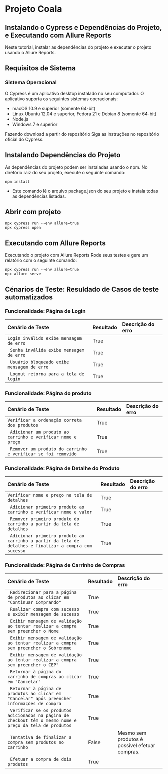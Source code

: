 # Projeto Coala


## Instalando o Cypress e Dependências do Projeto, e Executando com Allure Reports
Neste tutorial, instalar as dependências do projeto e executar o projeto usando o Allure Reports.

## Requisitos de Sistema
### Sistema Operacional
O Cypress é um aplicativo desktop instalado no seu computador. O aplicativo suporta os seguintes sistemas operacionais:

- macOS 10.9 e superior (somente 64-bit)
- Linux Ubuntu 12.04 e superior, Fedora 21 e Debian 8 (somente 64-bit)
- Node.js
- Windows 7 e superior

Fazendo download a partir do repositório
Siga as instruções no repositório oficial do Cypress.

## Instalando Dependências do Projeto
As dependências do projeto podem ser instaladas usando o npm. No diretório raiz do seu projeto, execute o seguinte comando:


```
npm install 
```
- Este comando lê o arquivo package.json do seu projeto e instala todas as dependências listadas.
## Abrir com projeto

```
npx cypress run --env allure=true
npx cypress open
```


##	Executando com Allure Reports

Executando o projeto com Allure Reports
Rode seus testes e gere um relatório com o seguinte comando:

```
npx cypress run --env allure=true
npx allure serve
```

## Cénarios de Teste: Resuldado de Casos de teste automatizados

### Funcionalidade: Página de Login

| Cenário de Teste                                        | Resultado | Descrição do erro |                                                                                                                                                                                                                                                 
| :------------------------------------------------------ | :---------|:------------------|
| `Login inválido exibe mensagem de erro`                 | True      |                   |
| ` Senha inválida exibe mensagem de erro`                | True      |                   |
| ` Usuário bloqueado exibe mensagem de erro`             | True      |                   |
| ` Logout retorna para a tela de login`                  | True      |                   |


### Funcionalidade: Página do produto

| Cenário de Teste                                               | Resultado | Descrição do erro |                                                                                                                                                                                                                                                 
| :--------------------------------------------------------------| :---------|:------------------|
| `Verificar a ordenação correta dos produtos`                   | True      |                   |
| ` Adicionar um produto ao carrinho e verificar nome e preço`   | True      |                   |
| ` Remover um produto do carrinho e verificar se foi removido`  | True      |                   |

### Funcionalidade: Página de Detalhe do Produto

| Cenário de Teste                                                                                       | Resultado | Descrição do erro |                                                                                                                                                                                                                                                 
| :------------------------------------------------------------------------------------------------------| :---------|:------------------|
| `Verificar nome e preço na tela de detalhes`                                                           | True      |                   |
| ` Adicionar primeiro produto ao carrinho e verificar nome e valor`                                     | True      |                   |
| ` Remover primeiro produto do carrinho a partir da tela de detalhes`                                   | True      |                   |
| ` Adicionar primeiro produto ao carrinho a partir da tela de detalhes e finalizar a compra com sucesso`| True      |                   |



### Funcionalidade: Página de Carrinho de Compras

| Cenário de Teste                                                                                           | Resultado | Descrição do erro |                                                                                                                                                                                                                                                 
| :----------------------------------------------------------------------------------------------------------| :---------|:------------------------------------------------------------------|
| ` Redirecionar para a página de produtos ao clicar em "Continuar Comprando"`                               | True      |                                                                   |
| ` Realizar compra com sucesso e exibir mensagem de sucesso`                                                | True      |                                                                   |
| ` Exibir mensagem de validação ao tentar realizar a compra sem preencher o Nome`                           | True      |                                                                   |
| ` Exibir mensagem de validação ao tentar realizar a compra sem preencher o Sobrenome`                      | True      |                                                                   |
| ` Exibir mensagem de validação ao tentar realizar a compra sem preencher o CEP"`                           | True      |                                                                   |
| ` Retornar à página do carrinho de compras ao clicar em "Cancelar"`                                        | True      |                                                                   |
| ` Retornar à página de produtos ao clicar em "Cancelar" após preencher informações de compra`              | True      |                                                                   |
| ` Verificar se os produtos adicionados na página de checkout têm o mesmo nome e preço da tela de produtos` | True      |                                                                   |
| ` Tentativa de finalizar a compra sem produtos no carrinho`                                                | False     |  Mesmo sem produtos é possivel efetuar compras.                   |
| ` Efetuar a compra de dois produtos`                                                                       | True      |                                                                   |
